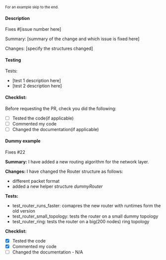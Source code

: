 <sup> For an example skip to the end. </sup>

#### Description

Fixes #[issue number here]

Summary: [summary of the change and which issue is fixed here]

Changes: [specify the structures changed]

#### Testing

Tests:
- [test 1 description here]
- [test 2 description here]

#### Checklist:

Before requesting the PR, check you did the following:
- [ ] Tested the code(if applicable)
- [ ] Commented my code
- [ ] Changed the documentation(if applicable)

#### Dummy example

Fixes #22

**Summary:** I have added a new routing algorithm for the network layer.

**Changes:** I have changed the Router structure as follows:
  - different packet format
  - added a new helper structure *dummyRouter*

**Tests:**
  - test_router_runs_faster: comapres the new router with runtimes form the old version
  - test_router_small_topology: tests the router on a small dummy topology
  - test_router_ring: tests the router on a big(200 nodes) ring topology

**Checklist:**
- [x] Tested the code
- [x] Commented my code
- [ ] Changed the documentation - N/A
